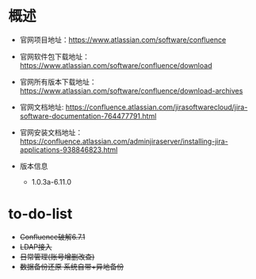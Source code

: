 # 概述
- 官网项目地址：https://www.atlassian.com/software/confluence
- 官网软件包下载地址：https://www.atlassian.com/software/confluence/download
- 官网所有版本下载地址：https://www.atlassian.com/software/confluence/download-archives

- 官网文档地址: https://confluence.atlassian.com/jirasoftwarecloud/jira-software-documentation-764477791.html
- 官网安装文档地址：https://confluence.atlassian.com/adminjiraserver/installing-jira-applications-938846823.html
- 版本信息
  - 1.0.3a-6.11.0

# to-do-list
- ~~Confluence破解6.7.1~~
- ~~LDAP接入~~
- ~~日常管理(账号增删改查)~~
- ~~数据备份还原 系统自带+异地备份~~
